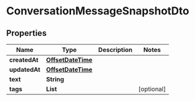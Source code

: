
# ConversationMessageSnapshotDto

## Properties

Name | Type | Description | Notes
------------ | ------------- | ------------- | -------------
**createdAt** | [**OffsetDateTime**](OffsetDateTime.md) |  | 
**updatedAt** | [**OffsetDateTime**](OffsetDateTime.md) |  | 
**text** | **String** |  | 
**tags** | **List<String>** |  |  [optional]



